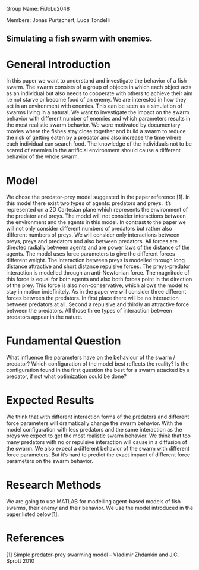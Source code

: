 ﻿Group Name: FiJoLu2048

Members: Jonas Purtschert, Luca Tondelli

## Simulating a fish swarm with enemies.



# General Introduction

In this paper we want to understand and investigate the behavior of a fish swarm. The swarm consists of a group of objects in which each object acts as an individual but also needs to cooperate with others to achieve their aim i.e not starve or become food of an enemy. We are interested in how they act in an environment with enemies. This can be seen as a simulation of swarms living in a natural. We want to investigate the impact on the swarm behavior with different number of enemies and which parameters results in the most realistic swarm behavior. We were motivated by documentary movies where the fishes stay close together and build a swarm to reduce the risk of getting eaten by a predator and also increase the time where each individual can search food. The knowledge of the individuals not to be scared of enemies in the artificial environment should cause a different behavior of the whole swarm.



# Model
We chose the predator-prey model suggested in the paper reference [1]. In this model there exist two types of agents: predators and preys. It’s represented on a 2D Cartesian plane which represents the environment of the predator and preys. The model will not consider interactions between the environment and the agents in this model. In contrast to the paper we will not only consider different numbers of predators but rather also different numbers of preys.
We will consider only interactions between preys, preys and predators and also between predators. All forces are directed radially between agents and are power laws of the distance of the agents. The model uses force parameters to give the different forces different weight. The interaction between preys is modelled through long distance attractive and short distance repulsive forces. The preys-predator interaction is modelled through an anti-Newtonian force. The magnitude of this force is equal for both agents and also both forces point in the direction of the prey. This force is also non-conservative, which allows the model to stay in motion indefinitely. As in the paper we will consider three different forces between the predators. In first place there will be no interaction between predators at all. Second a repulsive and thirdly an attractive force between the predators. All those three types of interaction between predators appear in the nature.


# Fundamental Question

What influence the parameters have on the behaviour of the swarm / predator? 
Which configuration of the model best reflects the reality?
Is the configuration found in the first question the best for a swarm attacked by a predator, if not what optimization could be done?


# Expected Results

We think that with different interaction forms of the predators and different force parameters will dramatically change the swarm behavior. With the model configuration with less predators and the same interaction as the preys we expect to get the most realistic swarm behavior. We think that too many predators with no or repulsive interaction will cause in a diffusion of the swarm. We also expect a different behavior of the swarm with different force parameters. But it’s hard to predict the exact impact of different force parameters on the swarm behavior. 


# Research Methods

We are going to use MATLAB for modelling agent-based models of fish swarms, their enemy and their behavior. We use the model introduced in the paper listed below[1].

# References
[1] Simple predator-prey swarming model – Vladimir Zhdankin and J.C. Sprott 2010
